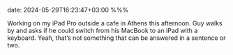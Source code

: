 date: 2024-05-29T16:23:47+03:00
%%%

Working on my iPad Pro outside a cafe in Athens this afternoon. Guy walks by and asks if he could switch from his MacBook to an iPad with a keyboard. Yeah, that’s not something that can be answered in a sentence or two.
